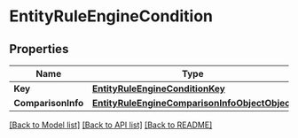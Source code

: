 # EntityRuleEngineCondition

## Properties
Name | Type | Description | Notes
------------ | ------------- | ------------- | -------------
**Key** | [**EntityRuleEngineConditionKey**](EntityRuleEngineConditionKey.md) |  | 
**ComparisonInfo** | [**EntityRuleEngineComparisonInfoObjectObject**](EntityRuleEngineComparisonInfoObjectObject.md) |  | 

[[Back to Model list]](../README.md#documentation-for-models) [[Back to API list]](../README.md#documentation-for-api-endpoints) [[Back to README]](../README.md)


